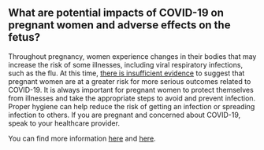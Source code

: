## What are potential impacts of COVID-19 on pregnant women and adverse effects on the fetus?

Throughout pregnancy, women experience changes in their bodies that may increase the risk of some illnesses, including viral respiratory infections, such as the flu.
At this time, [there is insufficient evidence](https://www.sogc.org/en/content/featured-news/SOGC-Statement-Pregnant-Health-Care-Professionals-and-COVID-19.aspx) to suggest that pregnant women are at a greater risk for more serious outcomes related to COVID-19.
It is always important for pregnant women to protect themselves from illnesses and take the appropriate steps to avoid and prevent infection. Proper hygiene can help reduce the risk of getting an infection or spreading infection to others.
If you are pregnant and concerned about COVID-19, speak to your healthcare provider.

You can find more information [here](https://www.sogc.org/en/content/featured-news/Updated-SOGC-Committee-Opinion%E2%80%93%20COVID-19-in-Pregnancy.aspx) and [here](https://www.canada.ca/en/public-health/services/diseases/2019-novel-coronavirus-infection/prevention-risks.html).
